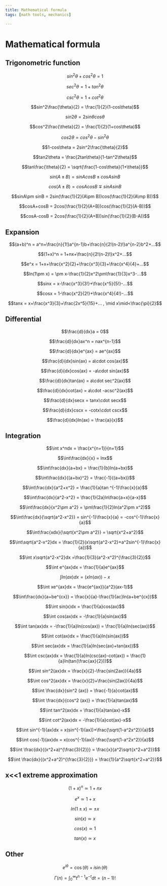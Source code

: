```yaml
---
title: Mathematical formula
tags: [math tools, mechanics]

---
```


# Mathematical formula
## Trigonometric function
$$sin^2\theta+cos^2\theta = 1$$

$$sec^2\theta = 1+tan^2\theta$$

$$csc^2\theta = 1+cot^2\theta$$

$$sin^2\frac{\theta}{2} = \frac{1}{2}(1-cos\theta)$$

$$sin2\theta = 2sin\theta cos\theta$$

$$cos^2\frac{\theta}{2} = \frac{1}{2}(1+cos\theta)$$

$$cos2\theta = cos^2\theta-sin^2\theta$$

$$1-cos\theta = 2sin^2\frac{\theta}{2}$$

$$tan2\theta = \frac{2tan\theta}{1-tan^2\theta}$$

$$tan\frac{\theta}{2} = \sqrt{\frac{1-cos\theta}{1+\theta}}$$

$$sin(A\pm B) = sinAcosB\pm cosAsinB$$

$$cos(A\pm B) = cosAcosB\mp sinAsinB$$

$$sinA\pm sinB = 2sin(\frac{1}{2}(A\pm B))cos(\frac{1}{2}(A\mp B))$$

$$cosA+cosB = 2cos(\frac{1}{2}(A+B))cos(\frac{1}{2}(A-B))$$

$$cosA-cosB = 2cos(\frac{1}{2}(A+B))sin(\frac{1}{2}(B-A))$$

## Expansion
$$(a+b)^n = a^n+\frac{n}{1!}a^{n-1}b+\frac{n}{2!(n-2)!}a^{n-2}b^2+...$$

$$(1+x)^n = 1+nx+\frac{n}{2!(n-2)!}x^2+...$$

$$e^x = 1+x+\frac{x^2}{2}+\frac{x^3}{3}+\frac{x^4}{4}+...$$

$$ln(1\pm x) = \pm x-\frac{1}{2}x^2\pm\frac{1}{3}x^3-...$$

$$sinx = x-\frac{x^3}{3!}+\frac{x^5}{5!}-...$$

$$cosx = 1-\frac{x^2}{2!}+\frac{x^4}{4!}-...$$

$$tanx = x+\frac{x^3}{3}+\frac{2x^5}{15}+... , \mid x\mid<\frac{\pi}{2}$$

## Differential
$$\frac{d}{dx}a = 0$$

$$\frac{d}{dx}ax^n = nax^{n-1}$$

$$\frac{d}{dx}e^{ax} = ae^{ax}$$

$$\frac{d}{dx}sin(ax) = a\cdot cos(ax)$$

$$\frac{d}{dx}cos(ax) = -a\cdot sin(ax)$$

$$\frac{d}{dx}tan(ax) = a\cdot sec^2(ax)$$

$$\frac{d}{dx}cot(ax) = a\cdot -acsc^2(ax)$$

$$\frac{d}{dx}secx = tanx\cdot secx$$

$$\frac{d}{dx}cscx = -cotx\cdot cscx$$

$$\frac{d}{dx}ln(ax) = \frac{a}{x}$$

## Integration
$$\int x^ndx = \frac{x^{n+1}}{n+1}$$

$$\int\frac{dx}{x} = lnx$$

$$\int\frac{dx}{a+bx} = \frac{1}{b}ln(a+bx)$$

$$\int\frac{dx}{(a+bx)^2} = \frac{-1}{(a+bx)}$$

$$\int\frac{dx}{a^2+x^2} = \frac{1}{a}tan
^{-1}\frac{x}{a}$$

$$\int\frac{dx}{a^2-x^2} = \frac{1}{2a}ln\frac{a+x}{a-x}$$

$$\int\frac{dx}{x^2\pm a^2} = \pm\frac{1}{2}ln(a^2\pm x^2)$$

$$\int\frac{dx}{\sqrt{a^2-x^2}} = sin^{-1}\frac{x}{a} = -cos^{-1}\frac{x}{a}$$

$$\int\frac{xdx}{\sqrt{x^2\pm a^2}} = \sqrt{x^2+a^2}$$

$$\int\sqrt{a^2-x^2}dx = \frac{1}{2}(x\sqrt{a^2-x^2}+a^2sin^{-1}\frac{x}{a})$$

$$\int x\sqrt{a^2-x^2}dx =\frac{1}{3}(a^2-x^2)^{\frac{3}{2}}$$

$$\int e^{ax}dx = \frac{1}{a}e^{ax}$$

$$\int ln(ax)dx = (xln(ax))-x$$

$$\int xe^{ax}dx = \frac{e^{ax}}{a^2}(ax-1)$$

$$\int\frac{dx}{a+be^{cx}} = \frac{x}{a}-\frac{1}{ac}ln(a+be^{cx})$$

$$\int sin(x)dx = \frac{1}{a}cos(ax)$$

$$\int cos(ax)dx = -\frac{1}{a}sin(ax)$$

$$\int tan(ax)dx = -\frac{1}{a}ln(cos(ax)) = \frac{1}{a}ln(sec(ax))$$

$$\int cot(ax)dx = \frac{1}{a}ln(sin(ax))$$

$$\int sec(ax)dx = \frac{1}{a}ln(sec(ax)+tan(ax))$$

$$\int csc(ax)dx = \frac{1}{a}ln(csc(ax)-cot(ax)) = \frac{1}{a}ln(tan(\frac{ax}{2}))$$

$$\int sin^2(ax)dx = \frac{x}{2}-\frac{sin(2ax)}{4a}$$

$$\int cos^2(ax)dx = \frac{x}{2}+\frac{sin(2ax)}{4a}$$

$$\int \frac{dx}{sin^2
(ax)} = \frac{-1}{a}cot(ax)$$

$$\int \frac{dx}{cos^2
(ax)} = \frac{1}{a}tan(ax)$$

$$\int tan^2(ax)dx = \frac{1}{a}tan(ax)-x$$

$$\int cot^2(ax)dx = -\frac{1}{a}cot(ax)-x$$

$$\int sin^{-1}(ax)dx = x(sin^{-1}(ax))+\frac{\sqrt{1-a^2x^2}}{a}$$

$$\int cos{-1}(ax)dx = x(cos^{-1}(ax))-\frac{\sqrt{1-a^2x^2}}{a}$$

$$\int \frac{dx}{(x^2+a)^{\frac{3}{2}}} = \frac{x}{a^2\sqrt{x^2+a^2}}$$

$$\int \frac{dx}{(x^2+a^2)^{\frac{3}{2}}} = \frac{1}{a^2\sqrt{x^2+a^2}}$$

## x<<1 extreme approximation
$$(1+x)^n \simeq 1+nx$$

$$e^x \simeq 1+x$$

$$ln(1\pm x) \simeq \pm x$$

$$sin(x) \simeq x$$

$$cos(x) \simeq 1$$

$$tan(x) \simeq x$$
## Other
$$e^{i\theta} = \cos(\theta)+i\sin(\theta)$$

$$\Gamma(n) = \int_0^\infty t^{n-1} e^{-t}  dt = (n-1)!$$